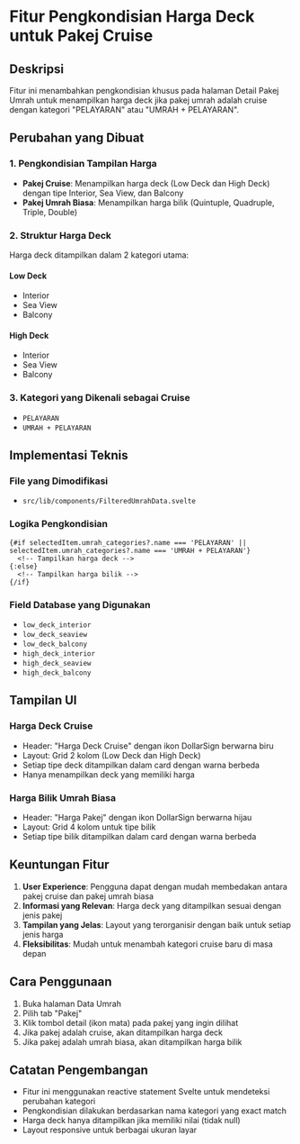# Fitur Pengkondisian Harga Deck untuk Pakej Cruise

## Deskripsi
Fitur ini menambahkan pengkondisian khusus pada halaman Detail Pakej Umrah untuk menampilkan harga deck jika pakej umrah adalah cruise dengan kategori "PELAYARAN" atau "UMRAH + PELAYARAN".

## Perubahan yang Dibuat

### 1. Pengkondisian Tampilan Harga
- **Pakej Cruise**: Menampilkan harga deck (Low Deck dan High Deck) dengan tipe Interior, Sea View, dan Balcony
- **Pakej Umrah Biasa**: Menampilkan harga bilik (Quintuple, Quadruple, Triple, Double)

### 2. Struktur Harga Deck
Harga deck ditampilkan dalam 2 kategori utama:

#### Low Deck
- Interior
- Sea View  
- Balcony

#### High Deck
- Interior
- Sea View
- Balcony

### 3. Kategori yang Dikenali sebagai Cruise
- `PELAYARAN`
- `UMRAH + PELAYARAN`

## Implementasi Teknis

### File yang Dimodifikasi
- `src/lib/components/FilteredUmrahData.svelte`

### Logika Pengkondisian
```svelte
{#if selectedItem.umrah_categories?.name === 'PELAYARAN' || selectedItem.umrah_categories?.name === 'UMRAH + PELAYARAN'}
  <!-- Tampilkan harga deck -->
{:else}
  <!-- Tampilkan harga bilik -->
{/if}
```

### Field Database yang Digunakan
- `low_deck_interior`
- `low_deck_seaview`
- `low_deck_balcony`
- `high_deck_interior`
- `high_deck_seaview`
- `high_deck_balcony`

## Tampilan UI

### Harga Deck Cruise
- Header: "Harga Deck Cruise" dengan ikon DollarSign berwarna biru
- Layout: Grid 2 kolom (Low Deck dan High Deck)
- Setiap tipe deck ditampilkan dalam card dengan warna berbeda
- Hanya menampilkan deck yang memiliki harga

### Harga Bilik Umrah Biasa
- Header: "Harga Pakej" dengan ikon DollarSign berwarna hijau
- Layout: Grid 4 kolom untuk tipe bilik
- Setiap tipe bilik ditampilkan dalam card dengan warna berbeda

## Keuntungan Fitur

1. **User Experience**: Pengguna dapat dengan mudah membedakan antara pakej cruise dan pakej umrah biasa
2. **Informasi yang Relevan**: Harga deck yang ditampilkan sesuai dengan jenis pakej
3. **Tampilan yang Jelas**: Layout yang terorganisir dengan baik untuk setiap jenis harga
4. **Fleksibilitas**: Mudah untuk menambah kategori cruise baru di masa depan

## Cara Penggunaan

1. Buka halaman Data Umrah
2. Pilih tab "Pakej"
3. Klik tombol detail (ikon mata) pada pakej yang ingin dilihat
4. Jika pakej adalah cruise, akan ditampilkan harga deck
5. Jika pakej adalah umrah biasa, akan ditampilkan harga bilik

## Catatan Pengembangan

- Fitur ini menggunakan reactive statement Svelte untuk mendeteksi perubahan kategori
- Pengkondisian dilakukan berdasarkan nama kategori yang exact match
- Harga deck hanya ditampilkan jika memiliki nilai (tidak null)
- Layout responsive untuk berbagai ukuran layar
